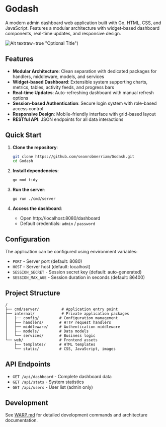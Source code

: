 # Godash

A modern admin dashboard web application built with Go, HTML, CSS, and JavaScript. Features a modular architecture with widget-based dashboard components, real-time updates, and responsive design.

![Alt text]([/Godash/web/static/images/godash1.png)raw=true "Optional Title")

## Features

- **Modular Architecture**: Clean separation with dedicated packages for handlers, middleware, models, and services
- **Widget-based Dashboard**: Extensible system supporting charts, metrics, tables, activity feeds, and progress bars
- **Real-time Updates**: Auto-refreshing dashboard with manual refresh options
- **Session-based Authentication**: Secure login system with role-based access control
- **Responsive Design**: Mobile-friendly interface with grid-based layout
- **RESTful API**: JSON endpoints for all data interactions

## Quick Start

1. **Clone the repository**:
   ```bash
   git clone https://github.com/seanrobmerriam/Godash.git
   cd Godash
   ```

2. **Install dependencies**:
   ```bash
   go mod tidy
   ```

3. **Run the server**:
   ```bash
   go run ./cmd/server
   ```

4. **Access the dashboard**:
   - Open http://localhost:8080/dashboard
   - Default credentials: `admin` / `password`

## Configuration

The application can be configured using environment variables:

- `PORT` - Server port (default: 8080)
- `HOST` - Server host (default: localhost)
- `SESSION_SECRET` - Session secret key (default: auto-generated)
- `SESSION_MAX_AGE` - Session duration in seconds (default: 86400)

## Project Structure

```
/
├── cmd/server/          # Application entry point
├── internal/            # Private application packages
│   ├── config/         # Configuration management
│   ├── handlers/       # HTTP request handlers
│   ├── middleware/     # Authentication middleware
│   ├── models/         # Data models
│   └── services/       # Business logic
└── web/                # Frontend assets
    ├── templates/      # HTML templates
    └── static/         # CSS, JavaScript, images
```

## API Endpoints

- `GET /api/dashboard` - Complete dashboard data
- `GET /api/stats` - System statistics
- `GET /api/users` - User list (admin only)

## Development

See [WARP.md](WARP.md) for detailed development commands and architecture documentation.
